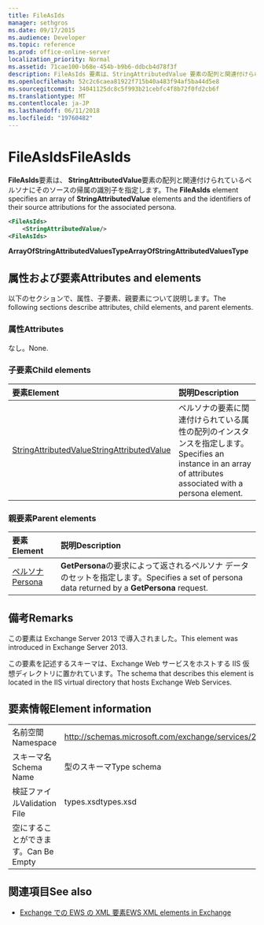 ```yaml
---
title: FileAsIds
manager: sethgros
ms.date: 09/17/2015
ms.audience: Developer
ms.topic: reference
ms.prod: office-online-server
localization_priority: Normal
ms.assetid: 71cae100-b68e-454b-b9b6-ddbcb4d78f3f
description: FileAsIds 要素は、StringAttributedValue 要素の配列と関連付けられているペルソナにそのソースの帰属の識別子を指定します。
ms.openlocfilehash: 52c2c6caea81922f715b40a483f94af5ba44d5e8
ms.sourcegitcommit: 34041125dc8c5f993b21cebfc4f8b72f0fd2cb6f
ms.translationtype: MT
ms.contentlocale: ja-JP
ms.lasthandoff: 06/11/2018
ms.locfileid: "19760482"
---
```

# <a name="fileasids"></a><span data-ttu-id="e42b4-103">FileAsIds</span><span class="sxs-lookup"><span data-stu-id="e42b4-103">FileAsIds</span></span>

<span data-ttu-id="e42b4-104">**FileAsIds**要素は、 **StringAttributedValue**要素の配列と関連付けられているペルソナにそのソースの帰属の識別子を指定します。</span><span class="sxs-lookup"><span data-stu-id="e42b4-104">The **FileAsIds** element specifies an array of **StringAttributedValue** elements and the identifiers of their source attributions for the associated persona.</span></span> 
  
```XML
<FileAsIds>
    <StringAttributedValue/>
<FileAsIds>
```

 <span data-ttu-id="e42b4-105">**ArrayOfStringAttributedValuesType**</span><span class="sxs-lookup"><span data-stu-id="e42b4-105">**ArrayOfStringAttributedValuesType**</span></span>
## <a name="attributes-and-elements"></a><span data-ttu-id="e42b4-106">属性および要素</span><span class="sxs-lookup"><span data-stu-id="e42b4-106">Attributes and elements</span></span>

<span data-ttu-id="e42b4-107">以下のセクションで、属性、子要素、親要素について説明します。</span><span class="sxs-lookup"><span data-stu-id="e42b4-107">The following sections describe attributes, child elements, and parent elements.</span></span>
  
### <a name="attributes"></a><span data-ttu-id="e42b4-108">属性</span><span class="sxs-lookup"><span data-stu-id="e42b4-108">Attributes</span></span>

<span data-ttu-id="e42b4-109">なし。</span><span class="sxs-lookup"><span data-stu-id="e42b4-109">None.</span></span>
  
### <a name="child-elements"></a><span data-ttu-id="e42b4-110">子要素</span><span class="sxs-lookup"><span data-stu-id="e42b4-110">Child elements</span></span>

|<span data-ttu-id="e42b4-111">**要素**</span><span class="sxs-lookup"><span data-stu-id="e42b4-111">**Element**</span></span>|<span data-ttu-id="e42b4-112">**説明**</span><span class="sxs-lookup"><span data-stu-id="e42b4-112">**Description**</span></span>|
|:-----|:-----|
|[<span data-ttu-id="e42b4-113">StringAttributedValue</span><span class="sxs-lookup"><span data-stu-id="e42b4-113">StringAttributedValue</span></span>](stringattributedvalue.md) <br/> |<span data-ttu-id="e42b4-114">ペルソナの要素に関連付けられている属性の配列のインスタンスを指定します。</span><span class="sxs-lookup"><span data-stu-id="e42b4-114">Specifies an instance in an array of attributes associated with a persona element.</span></span>  <br/> |
   
### <a name="parent-elements"></a><span data-ttu-id="e42b4-115">親要素</span><span class="sxs-lookup"><span data-stu-id="e42b4-115">Parent elements</span></span>

|<span data-ttu-id="e42b4-116">**要素**</span><span class="sxs-lookup"><span data-stu-id="e42b4-116">**Element**</span></span>|<span data-ttu-id="e42b4-117">**説明**</span><span class="sxs-lookup"><span data-stu-id="e42b4-117">**Description**</span></span>|
|:-----|:-----|
|[<span data-ttu-id="e42b4-118">ペルソナ</span><span class="sxs-lookup"><span data-stu-id="e42b4-118">Persona</span></span>](persona.md) <br/> |<span data-ttu-id="e42b4-119">**GetPersona**の要求によって返されるペルソナ データのセットを指定します。</span><span class="sxs-lookup"><span data-stu-id="e42b4-119">Specifies a set of persona data returned by a **GetPersona** request.</span></span>  <br/> |
   
## <a name="remarks"></a><span data-ttu-id="e42b4-120">備考</span><span class="sxs-lookup"><span data-stu-id="e42b4-120">Remarks</span></span>

<span data-ttu-id="e42b4-121">この要素は Exchange Server 2013 で導入されました。</span><span class="sxs-lookup"><span data-stu-id="e42b4-121">This element was introduced in Exchange Server 2013.</span></span>
  
<span data-ttu-id="e42b4-122">この要素を記述するスキーマは、Exchange Web サービスをホストする IIS 仮想ディレクトリに置かれています。</span><span class="sxs-lookup"><span data-stu-id="e42b4-122">The schema that describes this element is located in the IIS virtual directory that hosts Exchange Web Services.</span></span>
  
## <a name="element-information"></a><span data-ttu-id="e42b4-123">要素情報</span><span class="sxs-lookup"><span data-stu-id="e42b4-123">Element information</span></span>

|||
|:-----|:-----|
|<span data-ttu-id="e42b4-124">名前空間</span><span class="sxs-lookup"><span data-stu-id="e42b4-124">Namespace</span></span>  <br/> |http://schemas.microsoft.com/exchange/services/2006/types  <br/> |
|<span data-ttu-id="e42b4-125">スキーマ名</span><span class="sxs-lookup"><span data-stu-id="e42b4-125">Schema Name</span></span>  <br/> |<span data-ttu-id="e42b4-126">型のスキーマ</span><span class="sxs-lookup"><span data-stu-id="e42b4-126">Type schema</span></span>  <br/> |
|<span data-ttu-id="e42b4-127">検証ファイル</span><span class="sxs-lookup"><span data-stu-id="e42b4-127">Validation File</span></span>  <br/> |<span data-ttu-id="e42b4-128">types.xsd</span><span class="sxs-lookup"><span data-stu-id="e42b4-128">types.xsd</span></span>  <br/> |
|<span data-ttu-id="e42b4-129">空にすることができます。</span><span class="sxs-lookup"><span data-stu-id="e42b4-129">Can Be Empty</span></span>  <br/> ||
   
## <a name="see-also"></a><span data-ttu-id="e42b4-130">関連項目</span><span class="sxs-lookup"><span data-stu-id="e42b4-130">See also</span></span>



- [<span data-ttu-id="e42b4-131">Exchange での EWS の XML 要素</span><span class="sxs-lookup"><span data-stu-id="e42b4-131">EWS XML elements in Exchange</span></span>](ews-xml-elements-in-exchange.md)

